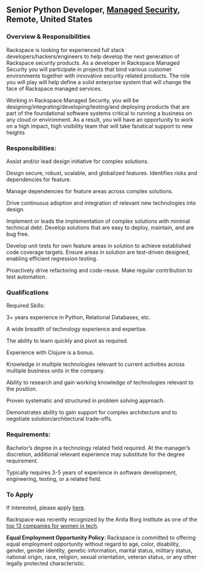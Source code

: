 ## Senior Python Developer, [Managed Security](https://www.rackspace.com/managed-security-services), Remote, United States
### Overview & Responsibilities

Rackspace is looking for experienced full stack developers/hackers/engineers to help develop the next generation of Rackspace security products. As a developer in Rackspace Managed Security you will participate in projects that bind various customer environments together with innovative security related products. The role you will play will help define a solid enterprise system that will change the face of Rackspace managed services.

Working in Rackspace Managed Security, you will be designing/integrating/developing/testing/and deploying products that are part of the foundational software systems critical to running a business on any cloud or environment. As a result, you will have an opportunity to work on a high impact, high visibility team that will take fanatical support to new heights

### Responsibilities:

Assist and/or lead design initiative for complex solutions.

Design secure, robust, scalable, and globalized features. Identifies risks and dependencies for feature.

Manage dependencies for feature areas across complex solutions.

Drive continuous adoption and integration of relevant new technologies into design.

Implement or leads the implementation of complex solutions with minimal technical debt. Develop solutions that are easy to deploy, maintain, and are bug free.

Develop unit tests for own feature areas in solution to achieve established code coverage targets. Ensure areas in solution are test-driven designed, enabling efficient regression testing.

Proactively drive refactoring and code-reuse. Make regular contribution to test automation.

### Qualifications

Required Skills:

3+ years experience in Python, Relational Databases, etc.

A wide breadth of technology experience and expertise.

The ability to learn quickly and pivot as required.

Experience with Clojure is a bonus.

Knowledge in multiple technologies relevant to current activities across multiple business units in the company.

Ability to research and gain working knowledge of technologies relevant to the position.

Proven systematic and structured in problem solving approach.

Demonstrates ability to gain support for complex architecture and to negotiate solution/architectural trade-offs.

### Requirements:

Bachelor’s degree in a technology related field required. At the manager’s discretion, additional relevant experience may substitute for the degree requirement.

Typically requires 3-5 years of experience in software development, engineering, testing, or a related field.

### To Apply 
If interested, please apply [here](https://rackspace.jobs/remote-usa/senior-python-developer/A42B00CA74664BBD8F6E3A674B684AAE/job/).

Rackspace was recently recognized by the Anita Borg institute as one of the
[top 13 companies for women in tech](http://mashable.com/2015/04/09/women-in-tech-top-companies/).

**Equal Employment Opportunity Policy**: Rackspace is committed to offering equal employment opportunity without regard to age, color, disability, gender, gender identity, genetic information, marital status, military status, national origin, race, religion, sexual orientation, veteran status, or any other legally protected characteristic.
